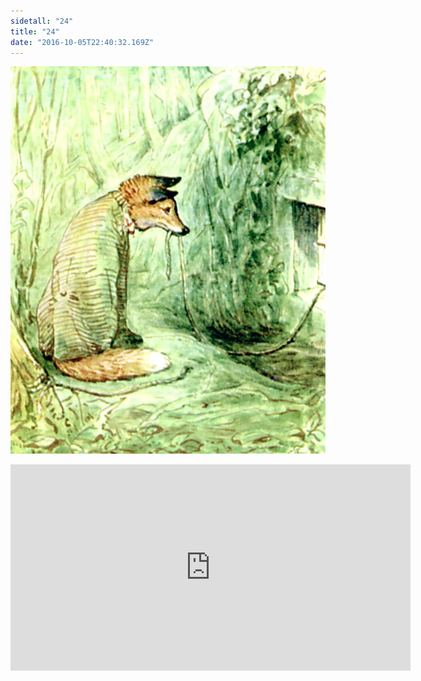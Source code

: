 ```yaml
---
sidetall: "24"
title: "24"
date: "2016-10-05T22:40:32.169Z"
---
```


![GliseGeir Grevling & Herr Havre Rev](./24.jpg)





<iframe src="https://docs.google.com/forms/d/e/1FAIpQLSdaU1qxlU76iRXUClnxtVycECOt0wqjnCQ8tT6mIzPJxbwDUg/viewform?embedded=true" width="640" height="330" frameborder="0" marginheight="0" marginwidth="0">Loading...</iframe>
